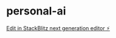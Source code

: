# personal-ai

[Edit in StackBlitz next generation editor ⚡️](https://stackblitz.com/~/github.com/jowikroon/personal-ai)